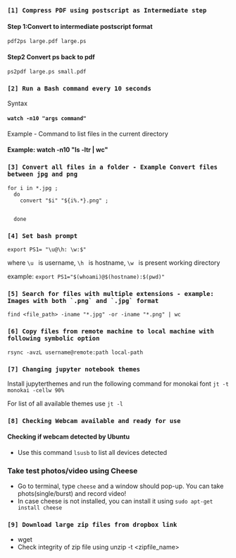 

### ``` [1] Compress PDF using postscript as Intermediate step ```

#### Step 1:Convert to intermediate postscript format
`pdf2ps large.pdf large.ps`


#### Step2 Convert ps back to pdf
`ps2pdf large.ps small.pdf`



### ``` [2] Run a Bash command every 10 seconds ```

Syntax
#### ```watch -n10 "args command"```

Example - Command to list files in the current directory
#### Example: watch -n10 "ls -ltr | wc"




### ``` [3] Convert all files in a folder - Example Convert files between jpg and png ```

```
for i in *.jpg ; 
  do 
    convert "$i" "${i%.*}.png" ; 
    
    
  done
```




### ``` [4] Set bash prompt                           ```

```export PS1= "\u@\h: \w:$"```

where ```\u ``` is username,
      ```\h ``` is hostname,
      ```\w ``` is present working directory
      
      
example: ```export PS1="$(whoami)@$(hostname):$(pwd)" ```
      


### ``` [5] Search for files with multiple extensions - example: Images with both `.png` and `.jpg` format ```

``` find <file_path> -iname "*.jpg" -or -iname "*.png" | wc ```


### ```[6] Copy files from remote machine to local machine with following symbolic option```

``` rsync -avzL username@remote:path local-path ```



### ```[7] Changing jupyter notebook themes ```

Install jupyterthemes and run the following command for monokai font
```jt -t monokai -cellw 90% ```


For list of all available themes use ```jt -l```



### ```[8] Checking Webcam available and ready for use ```

#### **Checking  if webcam detected by Ubuntu**

- Use this command `lsusb` to list all devices detected


### **Take test photos/video using Cheese**

- Go to terminal, type `cheese` and a window should pop-up. You can take phots(single/burst) and record video!
- In case cheese is not installed, you can install it using `sudo apt-get install cheese`


### ```[9] Download large zip files from dropbox link```

- wget <url>
- Check integrity of zip file using unzip -t <zipfile_name>



